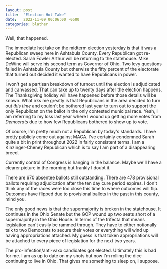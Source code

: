 ```yaml
---
layout: post
title:  "Election Hot Take"
date:   2022-11-09 00:06:00 -0500
categories: blather
---
```

Well, that happened.

The immediate hot take on the midterm election yesterday is that it was a Republican sweep here in Ashtabula County.  Every Republican got re-elected.  Sarah Fowler Arthur will be returning to the statehouse.  Mike DeWine will serve his second term as Governor of Ohio.  Two levy questions failed in Ashtabula County but otherwise the fifty percent of the electorate that turned out decided it wanted to have Republicans in power.

I won't get a partisan breakdown of turnout until the election is adjudicated and canvassed.  That can take up to twenty days after the election happens.  The Thanksgiving holiday will have happened before those details will be known.  What irks me greatly is that Republicans in the area decided to turn out *this time* and couldn't be bothered last year to turn out to support the only Republican on the ballot in the only contested municipal race.  Yeah, I am referring to my loss last year where I wound up getting more votes from *Democrats* due to how few Republicans bothered to show up to vote.

Of course, I'm pretty much not a Republican by today's standards.  I have pretty publicly come out against MAGA.  I've certainly condemned Sarah quite a bit in print throughout 2022 in fairly consistent terms.  I am a Kinzinger-Cheney Republican which is to say I am part of a disappearing breed.

Currently control of Congress is hanging in the balance.  Maybe we'll have a clearer picture in the morning but frankly I doubt it.  

There are 670 absentee ballots still outstanding.  There are 478 provisional ballots requiring adjudication after the ten day cure period expires.  I don't think any of the races were too close this time to where outcomes will flip.  Outcomes have flipped due to provisional ballots in the past in this county, mind you.

The only good news is that the supermajority is broken in the statehouse.  It continues in the Ohio Senate but the GOP wound up two seats short of a supermajority in the Ohio House.  In terms of the trifecta that means legislation can't easily be rammed through.  They have to either notionally talk to two Democrats to secure their votes or everything will wind up having appropriations attached.  My guess is that token appropriations will be attached to every piece of legislation for the next two years.

The pro-infection/anti-vaxx candidates got elected.  Ultimately this is bad for me.  I am as up to date on my shots but now I'm rolling the dice continuing to live in Ohio.  That gives me something to sleep on, I suppose.
